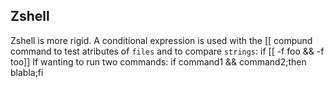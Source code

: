 ## Zshell
Zshell is more rigid.
A conditional expression is used with the [[ compund command to test atributes of `files` and to compare `strings`: if [[ -f foo && -f too]]
If wanting to run two commands: if command1 && command2;then blabla;fi
